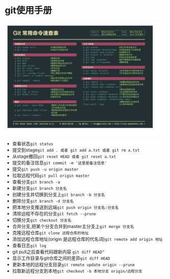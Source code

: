 # git使用手册
![git](./image/git.png "git")
+ 查看状态`git status`
+ 提交到stage`git add . 或者 git add a.txt 或者 git rm a.txt`
+ 从stage撤回`git reset HEAD 或者 git reset a.txt`
+ 提交的备注信息`git commit -m '这里是备注信息'`
+ 提交`git push -u origin master`
+ 拉取远程代码`git pull origin master`
+ 查看分支`git branch -a`
+ 新建分支`git branch 分支名`
+ 创建分支并切换到分支上`git branch -b 分支名`
+ 删除分支`git branch -d 分支名`
+ 把本地分支推送到远端`git push origin 分支名:分支名`
+ 清除远程不存在的分支`git fetch --prune`
+ 切换分支`git checkout 分支名`
+ 合并分支,把某个分支合并到master主分支上`git merge 分支名`
+ 克隆远程仓库`git clone 远程仓库的地址`
+ 添加远程仓库地址(origin 是远程仓库的代名词)`git remote add origin 地址`
+ 查看日志`git log`
+ git pull之后查看代码跟新内容 `git diff HEAD^`
+ 显示工作目录与git仓库之间的差异`git diff HEAD`
+ 更新本地的远程分支目录`git remote update origin --prune`
+ 拉取新远程分支到本地`git checkout -b 本地分支 origin/远程分支`